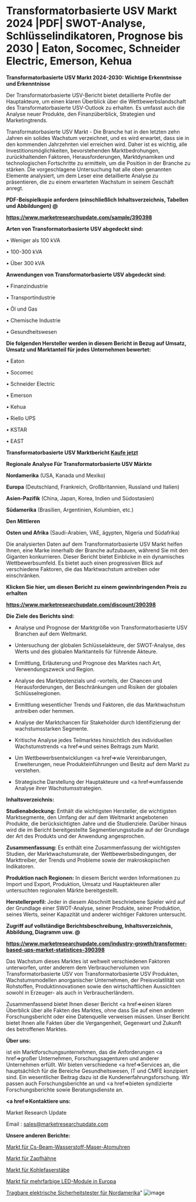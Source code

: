 # Transformatorbasierte USV Markt 2024 |PDF| SWOT-Analyse, Schlüsselindikatoren, Prognose bis 2030 | Eaton, Socomec, Schneider Electric, Emerson, Kehua

<strong>Transformatorbasierte USV Markt 2024-2030: Wichtige Erkenntnisse und Erkenntnisse</strong>

Der Transformatorbasierte USV-Bericht bietet detaillierte Profile der Hauptakteure, um einen klaren Überblick über die Wettbewerbslandschaft des Transformatorbasierte USV-Outlook zu erhalten. Es umfasst auch die Analyse neuer Produkte, den Finanzüberblick, Strategien und Marketingtrends.

Transformatorbasierte USV Markt - Die Branche hat in den letzten zehn Jahren ein solides Wachstum verzeichnet, und es wird erwartet, dass sie in den kommenden Jahrzehnten viel erreichen wird. Daher ist es wichtig, alle Investitionsmöglichkeiten, bevorstehenden Marktbedrohungen, zurückhaltenden Faktoren, Herausforderungen, Marktdynamiken und technologischen Fortschritte zu ermitteln, um die Position in der Branche zu stärken. Die vorgeschlagene Untersuchung hat alle oben genannten Elemente analysiert, um dem Leser eine detaillierte Analyse zu präsentieren, die zu einem erwarteten Wachstum in seinem Geschäft anregt.



<strong><b>PDF-Beispielkopie anfordern (einschließlich Inhaltsverzeichnis, Tabellen und Abbildungen) @ </b></strong>

<strong><a href=https://www.marketresearchupdate.com/sample/390398>

<strong>https://www.marketresearchupdate.com/sample/390398</u></a></strong></strong>



<strong>Arten von Transformatorbasierte USV abgedeckt sind:</strong>

• Weniger als 100 kVA

• 100-300 kVA

• Über 300 kVA



<strong>Anwendungen von Transformatorbasierte USV abgedeckt sind:</strong>

• Finanzindustrie

• Transportindustrie

• Öl und Gas

• Chemische Industrie

• Gesundheitswesen



<strong>Die folgenden Hersteller werden in diesem Bericht in Bezug auf Umsatz, Umsatz und Marktanteil für jedes Unternehmen bewertet:</strong>

• Eaton

• Socomec

• Schneider Electric

• Emerson

• Kehua

• Riello UPS

• KSTAR

• EAST



<strong>Transformatorbasierte USV Marktbericht <a href=https://www.marketresearchupdate.com/buynow/390398>Kaufe jetzt</a></strong>



<strong>Regionale Analyse Für Transformatorbasierte USV Märkte</strong>



<strong>Nordamerika</strong> (USA, Kanada und Mexiko)



<strong>Europa</strong> (Deutschland, Frankreich, Großbritannien, Russland und Italien)



<strong>Asien-Pazifik</strong> (China, Japan, Korea, Indien und Südostasien)



<strong>Südamerika</strong> (Brasilien, Argentinien, Kolumbien, etc.)



<strong>Den Mittleren</strong> 

<strong>Osten und Afrika</strong> (Saudi-Arabien, VAE, ägypten, Nigeria und Südafrika)

Die analysierten Daten auf dem Transformatorbasierte USV Markt helfen Ihnen, eine Marke innerhalb der Branche aufzubauen, während Sie mit den Giganten konkurrieren. Dieser Bericht bietet Einblicke in ein dynamisches Wettbewerbsumfeld. Es bietet auch einen progressiven Blick auf verschiedene Faktoren, die das Marktwachstum antreiben oder einschränken.



<strong>Klicken Sie hier, um diesen Bericht zu einem gewinnbringenden Preis zu erhalten
</strong>

<strong><a href=https://www.marketresearchupdate.com/discount/390398>https://www.marketresearchupdate.com/discount/390398</b></u></strong></a>



<strong>Die Ziele des Berichts sind:</strong>

- Analyse und Prognose der Marktgröße von Transformatorbasierte USV Branchen auf dem Weltmarkt.

- Untersuchung der globalen Schlüsselakteure, der SWOT-Analyse, des Werts und des globalen Marktanteils für führende Akteure.

- Ermittlung, Erläuterung und Prognose des Marktes nach Art, Verwendungszweck und Region.

- Analyse des Marktpotenzials und -vorteils, der Chancen und Herausforderungen, der Beschränkungen und Risiken der globalen Schlüsselregionen.

- Ermittlung wesentlicher Trends und Faktoren, die das Marktwachstum antreiben oder hemmen.

- Analyse der Marktchancen für Stakeholder durch Identifizierung der wachstumsstarken Segmente.

- Kritische Analyse jedes Teilmarktes hinsichtlich des individuellen Wachstumstrends <a href=>und</a> seines Beitrags zum Markt.

- Um Wettbewerbsentwicklungen <a href=>wie</a> Vereinbarungen, Erweiterungen, neue Produkteinführungen und Besitz auf dem Markt zu verstehen.

- Strategische Darstellung der Hauptakteure und <a href=>umfas</a>sende Analyse ihrer Wachstumsstrategien.



<strong>Inhaltsverzeichnis:</strong>



<strong>Studienabdeckung:</strong> Enthält die wichtigsten Hersteller, die wichtigsten Marktsegmente, den Umfang der auf dem Weltmarkt angebotenen Produkte, die berücksichtigten Jahre und die Studienziele. Darüber hinaus wird die im Bericht bereitgestellte Segmentierungsstudie auf der Grundlage der Art des Produkts und der Anwendung angesprochen.



<strong>Zusammenfassung:</strong> Es enthält eine Zusammenfassung der wichtigsten Studien, der Marktwachstumsrate, der Wettbewerbsbedingungen, der Markttreiber, der Trends und Probleme sowie der makroskopischen Indikatoren.



<strong>Produktion nach Regionen:</strong> In diesem Bericht werden Informationen zu Import und Export, Produktion, Umsatz und Hauptakteuren aller untersuchten regionalen Märkte bereitgestellt.



<strong>Herstellerprofil:</strong> Jeder in diesem Abschnitt beschriebene Spieler wird auf der Grundlage einer SWOT-Analyse, seiner Produkte, seiner Produktion, seines Werts, seiner Kapazität und anderer wichtiger Faktoren untersucht.



<strong><b>Zugriff auf vollständige Berichtsbeschreibung, Inhaltsverzeichnis, Abbildung, Diagramm usw. @ </b></strong>

<strong><a href=https://www.marketresearchupdate.com/industry-growth/transformer-based-ups-market-statistices-390398>https://www.marketresearchupdate.com/industry-growth/transformer-based-ups-market-statistices-390398</a></strong>

Das Wachstum dieses Marktes ist weltweit verschiedenen Faktoren unterworfen, unter anderem dem Verbrauchervolumen von Transformatorbasierte USV von Transformatorbasierte USV Produkten, Wachstumsmodellen anorganischer Unternehmen, der Preisvolatilität von Rohstoffen, Produktinnovationen sowie den wirtschaftlichen Aussichten sowohl in Erzeuger- als auch in Verbraucherländern.

Zusammenfassend bietet Ihnen dieser Bericht <a href=>einen</a> klaren Überblick über alle Fakten des Marktes, ohne dass Sie auf einen anderen Forschungsbericht oder eine Datenquelle verweisen müssen. Unser Bericht bietet Ihnen alle Fakten über die Vergangenheit, Gegenwart und Zukunft des betroffenen Marktes.



<strong>Über uns:</strong>

 ist ein Marktforschungsunternehmen, das die Anforderungen <a href=>großer</a> Unternehmen, Forschungsagenturen und anderer Unternehmen erfüllt. Wir bieten verschiedene <a href=>Services</a> an, die hauptsächlich für die Bereiche Gesundheitswesen, IT und CMFE konzipiert sind. Ein wesentlicher Beitrag dazu ist die Kundenerfahrungsforschung. Wir passen auch Forschungsberichte an und <a href=>bieten</a> syndizierte Forschungsberichte sowie Beratungsdienste an.



<strong><a href=>Kontaktiere uns:</a></strong>

Market Research Update

Email : sales@marketresearchupdate.com



<strong>Unsere anderen Berichte:</strong>

<a href=https://www.linkedin.com/pulse/cs-beam-hydrogen-maser-atomic-clock-market-has>Markt für Cs-Beam-Wasserstoff-Maser-Atomuhren</a>

<a href=https://www.linkedin.com/pulse/dispensing-taps-market-witness-huge>Markt für Zapfhähne</a>

<a href=https://www.linkedin.com/pulse/carbon-fiber-rods-market-size-industry-growth>Markt für Kohlefaserstäbe</a>

<a href=https://www.linkedin.com/pulse/europe-multicolour-led-modulesmarket-see-massive-growth>Markt für mehrfarbige LED-Module in Europa</a>

<a href=https://www.linkedin.com/pulse/north-america-handheld-electrical-safety-testers>Tragbare elektrische Sicherheitstester für Nordamerika</a>"
![image](https://github.com/Gayatrikarjule/Market-Analysis-361/assets/97346546/c840c695-8bbd-4200-8a0b-92656fb36ffe)
